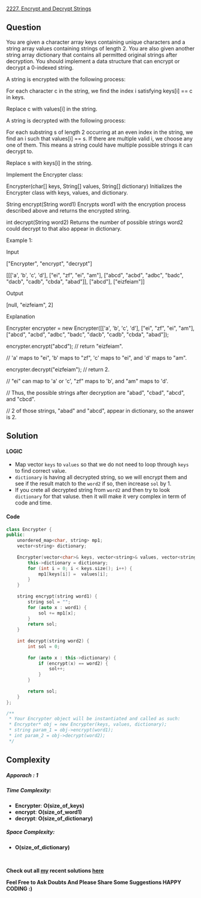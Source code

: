 [2227. Encrypt and Decrypt Strings](https://leetcode.com/problems/encrypt-and-decrypt-strings/)

## **Question**

You are given a character array keys containing unique characters and a string array values containing strings of length 2. You are also given another string array dictionary that contains all permitted original strings after decryption. You should implement a data structure that can encrypt or decrypt a 0-indexed string.

A string is encrypted with the following process:

For each character c in the string, we find the index i satisfying keys[i] == c in keys.

Replace c with values[i] in the string.

A string is decrypted with the following process:

For each substring s of length 2 occurring at an even index in the string, we find an i such that values[i] == s. If there are multiple valid i, we choose any one of them. This means a string could have multiple possible strings it can decrypt to.

Replace s with keys[i] in the string.

Implement the Encrypter class:

Encrypter(char[] keys, String[] values, String[] dictionary) Initializes the Encrypter class with keys, values, and dictionary.

String encrypt(String word1) Encrypts word1 with the encryption process described above and returns the encrypted string.

int decrypt(String word2) Returns the number of possible strings word2 could decrypt to that also appear in dictionary.
 

Example 1:

Input

["Encrypter", "encrypt", "decrypt"]

[[['a', 'b', 'c', 'd'], ["ei", "zf", "ei", "am"], ["abcd", "acbd", "adbc", "badc", "dacb", "cadb", "cbda", "abad"]], ["abcd"], ["eizfeiam"]]

Output

[null, "eizfeiam", 2]

Explanation

Encrypter encrypter = new Encrypter([['a', 'b', 'c', 'd'], ["ei", "zf", "ei", "am"], ["abcd", "acbd", "adbc", "badc", "dacb", "cadb", "cbda", "abad"]);

encrypter.encrypt("abcd"); // return "eizfeiam". 

// 'a' maps to "ei", 'b' maps to "zf", 'c' maps to "ei", and 'd' maps to "am".

encrypter.decrypt("eizfeiam"); // return 2. 

// "ei" can map to 'a' or 'c', "zf" maps to 'b', and "am" maps to 'd'. 

// Thus, the possible strings after decryption are "abad", "cbad", "abcd", and "cbcd". 

// 2 of those strings, "abad" and "abcd", appear in dictionary, so the answer is 2.

## **Solution**


#### **LOGIC**
* Map vector ```keys``` to ```values``` so that we do not need to loop through ```keys``` to find correct value.
* ```dictionary``` is having all decrypted string, so we will encrypt them and see if the result match to the ```word2``` if so, then increase ```sol``` by 1.
* If you crete all decrypted string from ```word2``` and then try to look ```dictionary``` for that valuse. then it will make it very complex in term of code and time.


#### **Code**  
```cpp
class Encrypter {
public:
    unordered_map<char, string> mp1;
    vector<string> dictionary;
    
    Encrypter(vector<char>& keys, vector<string>& values, vector<string>& dictionary) {
        this->dictionary = dictionary;
        for (int i = 0; i < keys.size(); i++) {
            mp1[keys[i]] =  values[i];
        }
    }
    
    string encrypt(string word1) {
        string sol = "";
        for (auto x : word1) {
            sol += mp1[x];
        }
        return sol;
    }
    
    int decrypt(string word2) {
        int sol = 0;
        
        for (auto x : this->dictionary) {
            if (encrypt(x) == word2) {
                sol++;
            }
        }
        
        return sol;
    }
};

/**
 * Your Encrypter object will be instantiated and called as such:
 * Encrypter* obj = new Encrypter(keys, values, dictionary);
 * string param_1 = obj->encrypt(word1);
 * int param_2 = obj->decrypt(word2);
 */
```

## **Complexity**

##### __Apporach : 1__  
##### Time Complexity:  
* __Encrypter__:  __O(size_of_keys)__
* __encrypt__:  __O(size_of_word1)__
* __decrypt__:  __O(size_of_dictionary)__

##### Space Complexity:
* __O(size_of_dictionary)__


<br>

 __Check out all [my](https://leetcode.com/siddp6/) recent solutions [here](https://github.com/sidd6p/LeetCode)__

 
 __Feel Free to Ask Doubts
And Please Share Some Suggestions
HAPPY CODING :)__



